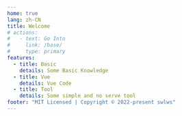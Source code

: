 ```yaml
---
home: true
lang: zh-CN
title: Welcome
# actions:
#   - text: Go Into
#     link: /base/
#     type: primary
features:
  - title: Basic
    details: Some Basic Knowledge
  - title: Vue
    details: Vue Code
  - title: Tool
    details: Some simple and no serve tool
footer: "MIT Licensed | Copyright © 2022-present swlws"
---
```

